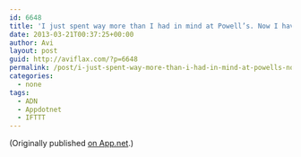 ```yaml
---
id: 6648
title: 'I just spent way more than I had in mind at Powell’s. Now I have to lug this stack of books across the country. #doh #pdx #clojurewest #tw'
date: 2013-03-21T00:37:25+00:00
author: Avi
layout: post
guid: http://aviflax.com/?p=6648
permalink: /post/i-just-spent-way-more-than-i-had-in-mind-at-powells-now-i-have-to-lug-this-stack-of-books-across-the-country-doh-pdx-clojurewest-tw/
categories:
  - none
tags:
  - ADN
  - Appdotnet
  - IFTTT
---
```

(Originally published [on App.net](http://alpha.app.net/aviflax/post/4056025).)
